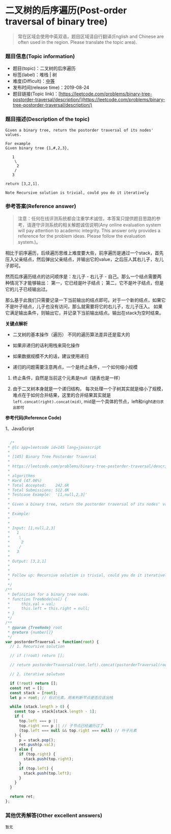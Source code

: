 # 二叉树的后序遍历(Post-order traversal of binary tree)

> 常在区域会使用中英双语，题目区域请自行翻译(English and Chinese are often used in the region. Please translate the topic area).

### 题目信息(Topic information)

- 题目(topic)：二叉树的后序遍历
- 标签(label)：堆栈 | 树
- 难度(Difficult)：[中等](../medium)
- 发布时间(release time)：2019-08-24
- 题目链接(Topic link)：[https://leetcode.com/problems/binary-tree-postorder-traversal/description/](https://leetcode.com/problems/binary-tree-postorder-traversal/description/)


### 题目描述(Description of the topic)

```
Given a binary tree, return the postorder traversal of its nodes' values.

For example
Given binary tree {1,#,2,3},

   1
    \
     2
    /
   3

return [3,2,1].

Note Recursive solution is trivial, could you do it iteratively

```

### 参考答案(Reference answer)

> 注意：任何在线评测系统都会注重学术诚信，本答案只提供题目思路的参考，请遵守评测系统的相关解题诚信说明(Any online evaluation system will pay attention to academic integrity. This answer only provides a reference for the problem ideas. Please follow the evaluation system.)。

相比于前序遍历，后续遍历思维上难度要大些，前序遍历是通过一个stack，首先压入父亲结点，然后弹出父亲结点，并输出它的value，之后压人其右儿子，左儿子即可。

然而后序遍历结点的访问顺序是：左儿子 - 右儿子 - 自己。那么一个结点需要两种情况下才能够输出：
第一，它已经是叶子结点；
第二，它不是叶子结点，但是它的儿子已经输出过。

那么基于此我们只需要记录一下当前输出的结点即可。对于一个新的结点，如果它不是叶子结点，儿子也没有访问，那么就需要将它的右儿子，左儿子压入。
如果它满足输出条件，则输出它，并记录下当前输出结点。输出在stack为空时结束。

**关键点解析**

- 二叉树的基本操作（遍历）
 不同的遍历算法差异还是蛮大的
- 如果非递归的话利用栈来简化操作

- 如果数据规模不大的话，建议使用递归

- 递归的问题需要注意两点，一个是终止条件，一个如何缩小规模

1. 终止条件，自然是当前这个元素是null（链表也是一样）

2. 由于二叉树本身就是一个递归结构， 每次处理一个子树其实就是缩小了规模，
难点在于如何合并结果，这里的合并结果其实就是`left.concat(right).concat(mid)`,
mid是一个具体的节点，left和right`递归求出即可`

**参考代码(Reference Code)**

1、JavaScript
```js

  /*
 * @lc app=leetcode id=145 lang=javascript
 *
 * [145] Binary Tree Postorder Traversal
 *
 * https://leetcode.com/problems/binary-tree-postorder-traversal/description/
 *
 * algorithms
 * Hard (47.06%)
 * Total Accepted:    242.6K
 * Total Submissions: 512.8K
 * Testcase Example:  '[1,null,2,3]'
 *
 * Given a binary tree, return the postorder traversal of its nodes' values.
 *
 * Example:
 *
 *
 * Input: [1,null,2,3]
 * ⁠  1
 * ⁠   \
 * ⁠    2
 * ⁠   /
 * ⁠  3
 *
 * Output: [3,2,1]
 *
 *
 * Follow up: Recursive solution is trivial, could you do it iteratively?
 *
 */
/**
 * Definition for a binary tree node.
 * function TreeNode(val) {
 *     this.val = val;
 *     this.left = this.right = null;
 * }
 */
/**
 * @param {TreeNode} root
 * @return {number[]}
 */
var postorderTraversal = function(root) {
  // 1. Recursive solution

  // if (!root) return [];

  // return postorderTraversal(root.left).concat(postorderTraversal(root.right)).concat(root.val);

  // 2. iterative solutuon

  if (!root) return [];
  const ret = [];
  const stack = [root];
  let p = root; // 标识元素，用来判断节点是否应该出栈

  while (stack.length > 0) {
    const top = stack[stack.length - 1];
    if (
      top.left === p ||
      top.right === p || // 子节点已经遍历过了
      (top.left === null && top.right === null) // 叶子元素
    ) {
      p = stack.pop();
      ret.push(p.val);
    } else {
      if (top.right) {
        stack.push(top.right);
      }
      if (top.left) {
        stack.push(top.left);
      }
    }
  }

  return ret;
};


```

### 其他优秀解答(Other excellent answers)

`暂无`